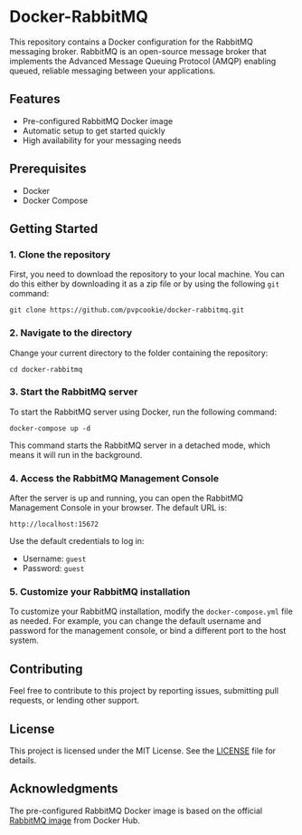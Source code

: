 # Docker-RabbitMQ

This repository contains a Docker configuration for the RabbitMQ messaging broker. RabbitMQ is an open-source message broker that implements the Advanced Message Queuing Protocol (AMQP) enabling queued, reliable messaging between your applications.

## Features

- Pre-configured RabbitMQ Docker image
- Automatic setup to get started quickly
- High availability for your messaging needs

## Prerequisites

- Docker
- Docker Compose

## Getting Started

### 1. Clone the repository

First, you need to download the repository to your local machine. You can do this either by downloading it as a zip file or by using the following `git` command:

```
git clone https://github.com/pvpcookie/docker-rabbitmq.git
```

### 2. Navigate to the directory

Change your current directory to the folder containing the repository:

```
cd docker-rabbitmq
```

### 3. Start the RabbitMQ server

To start the RabbitMQ server using Docker, run the following command:

```
docker-compose up -d
```

This command starts the RabbitMQ server in a detached mode, which means it will run in the background.

### 4. Access the RabbitMQ Management Console

After the server is up and running, you can open the RabbitMQ Management Console in your browser. The default URL is:

```
http://localhost:15672
```

Use the default credentials to log in:

- Username: `guest`
- Password: `guest`

### 5. Customize your RabbitMQ installation

To customize your RabbitMQ installation, modify the `docker-compose.yml` file as needed. For example, you can change the default username and password for the management console, or bind a different port to the host system.

## Contributing

Feel free to contribute to this project by reporting issues, submitting pull requests, or lending other support.

## License

This project is licensed under the MIT License. See the [LICENSE](LICENSE) file for details.

## Acknowledgments

The pre-configured RabbitMQ Docker image is based on the official [RabbitMQ image](https://hub.docker.com/_/rabbitmq/) from Docker Hub.

